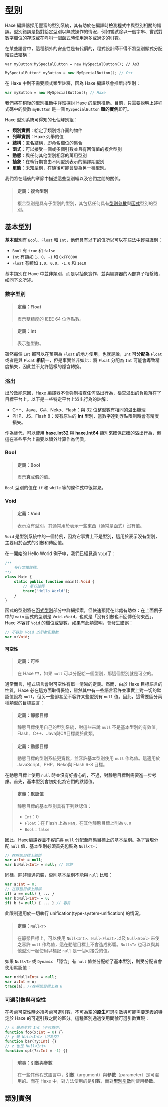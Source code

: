 <!--label:types-->
# 型別

Haxe 編譯器採用豐富的型別系統，其有助於在編譯時檢測程式中與型別相關的錯誤。型別錯誤是指對給定型別以無效操作的情況，例如嘗試除以一個字串、嘗試對數字欄位的存取或在呼叫一個函式時使用過多或過少的引數。

在某些語言中，這種額外的安全性是有代價的，程式設計師不得不將型別顯式分配給語法結構：

```as3
var myButton:MySpecialButton = new MySpecialButton(); // As3
```

```cpp
MySpecialButton* myButton = new MySpecialButton(); // C++
```

在 Haxe 中則不需要顯式類型註釋，因為 Haxe 編譯器會推斷出型別：

```haxe
var myButton = new MySpecialButton(); // Haxe
```

我們將在稍後的[型別推斷](type-system-type-inference)中詳細探討 Haxe 的型別推斷。目前，只需要說明上述程式碼中的變數 `myButton` 是一個 `MySpecialButton` **類的實例**即可。

Haxe 型別系統可得知的七個觲別組：

- **類別實例**：給定了類別或介面的物件
- **列舉實例**：Haxe 列舉的值
- **結構**：匿名結構，即命名欄位的集合
- **函式**：可以接受一個或多個引數並且有回傳值的複合型別
- **動態**：與任何其他型別相容的萬用型別
- **抽象**：在執行期會由不同型別表示的編譯期型別
- **單態**：未知型別，在隨後可能會變為另一種型別。

我們將在隨後的章節中描述這些型別組以及它們之間的關係。

> #### 定義：複合型別
>
> 複合型別是具有子型別的型別，其包括任何具有[型別參數](type-system-type-parameters)與[函式](types-function)型別的型別。

<!--label:types-basic-types-->
## 基本型別

**基本型別**有 `Bool`、`Float` 和 `Int`，他們具有以下的值所以可以在語法中輕易識別：

- `Bool` 有 `true` 和 `false`
- `Int` 有類如 `1`、`0`、`-1` 和 `0xFF0000`
- `Float` 有類如 `1.0`、`0.0`、`-1.0` 和 `1e10`

基本類別在 Haxe 中並非類別，而是以抽象實作，並與編譯器的內部算子相繫結，如同下文所述。

<!--label:types-numeric-types-->
### 數字型別

> #### 定義：Float
>
> 表示雙精度的 IEEE 64 位浮點數。
<!---->
> #### 定義：Int
>
> 表示整型數。

雖然每個 `Int` 都可以在預期為 `Float` 的地方使用，也就是說，`Int` 可**分配為** `Float` 或者是與 `Float` **相統一**，但是事實並非如此：將 `Float` 分配為 `Int` 可能會導致精度損失，因此並不允許這樣的隱含轉換。

<!--label:types-overflow-->
### 溢出

出於效能原因，Haxe 編譯器不會強制檢查任何溢出行為，檢查溢出的負擔落在了目標平台上。以下是一些特定平台上溢出行為的註解：

- C++、Java、C#、Neko、Flash：與 32 位整型數有相同的溢出機理
- PHP、JS、Flash 8：沒有原生的 **Int** 型別，當數字達到浮點限制時會有精度損失。

作為替代，可以使用 **haxe.Int32** 與 **haxe.Int64** 類別來確保正確的溢出行為，但這在某些平台上需要以額外計算作為代價。

<!--label:types-bool-->
### Bool

> #### 定義：Bool
>
> 表示**真**或**假**的值。

`Bool` 型別的值在 `if` 和 `while` 等的條件式中很常見。

<!--label:types-void-->
### Void

> #### 定義：Void
>
> 表示沒有型別，其通常用於表示一些東西（通常是函式）沒有值。

`Void` 是型別系統中的一個特例，因為它事實上不是型別，這用於表示沒有型別，主要用於函式的引數和傳回值。

在一開始的 Hello World 例子中，我們已經見過 `Void`了：

<!--[code asset](assets/HelloWorld.hx)-->
```haxe
/**
    多行文檔註釋。
**/
class Main {
    static public function main():Void {
        // 單行註釋
        trace("Hello World");
    }
}
```

函式的型別將在[函式型別](types-function)部分中詳細探索，但快速預覽在此處有助益：在上面例子中的 `main` 函式的型別是 `Void->Void`，也就是「沒有引數也不回傳任何東西」。Haxe 不容許 `Void` 的欄位或變數，如果有此類聲明，會發生錯誤：

```haxe
// 不容許 Void 的引數和變數
var x:Void;
```

<!--label:types-nullability-->
#### 可空性

> #### 定義：可空
>
> 在 Haxe 中，如果 `null` 可以分配給一個型別，那這個型別就是可空的。

通常而言，程式語言會對可空性有單一清晰的定義。然而，由於 Haxe 目標語言的性質，Haxe 必在這方面取得妥協，雖然其中有一些語言容許並事實上對一切的默認值設為 `null`，但另一些卻甚至不容許某些型別有 `null` 值。因此，這需要區分兩種類型的目標語言：

> #### 定義：靜態目標
>
> 靜態目標使用自己的型別系統，對這些來說 `null` 不是基本型別的有效值。Flash、C++、Java與C#目標屬於此類。
<!---->
> #### 定義：動態目標
>
> 動態目標的型別系統更寬鬆，並容許基本型別使用 `null` 作為值。這適用於 JavaScript、PHP、Neko與 Flash 6-8 目標。

在動態目標上使用 `null` 時並沒有好擔心的，不過，對靜態目標則需要進一步考慮。首先，基本型別會初始化為它們的默認值。

> #### 定義：默認值
>
> 靜態目標的基本型別具有下列默認值：
>
> - `Int`：0
> - `Float`：在 Flash 上為 `NaN`，在其他靜態目標上則為 `0.0`
> - `Bool`：`false`

因此，Haxe編譯器並不容許將 `null` 分配至靜態目標上的基本型別。為了實現分配 `null` 值，基本型別必須首先包裝為 `Null<T>`：

```haxe
// 在靜態目標上錯誤
var a:Int = null;
var b:Null<Int> = null; // 容許
```

同樣，除非經過包裝，否則基本型別不能與 `null` 比較：

```haxe
var a:Int = 0;
// 在靜態目標上錯誤
if( a == null) { ... }
var b:Null<Int> = 0;
if( b != null) { ... } // 容許
```

此限制適用於一切執行 <!--TODO-->unification(type-system-unification) 的情況。

> #### 定義：`Null<T>`
>
> 在靜態目標上，可以使用 `Null<Int>`、`Null<Float>` 以及 `Null<Bool>` 來使之容許 `null` 作為值，這在動態目標上不會造成影響。`Null<T>` 也可以與其他型別一起使用以標記 `null` 是一個可接受的值。

如果 `Null<T>` 或 `Dynamic` 「隱含」有 `null` 值並分配給了基本型別，則受分配者會使用默認值：

```haxe
var n:Null<Int> = null;
var a:Int = n;
trace(a); //在靜態目標上為 0
```

<!--label:types-nullability-optional-arguments-->
### 可選引數與可空性

在考慮可空性時必須考慮可選引數，不可為空的**原生**可選引數與可能需要定義的特定於 Haxe 的可選引數之間的區分。這種區別通過使用問號可選引數實現：

```haxe
// x 是原生的 Int（不可為空）
function foo(x:Int = 0) {}
// y 是 Null<Int>（可為空）
function bar(?y:Int) {}
// z 也是 Null<Int>
function opt(?z:Int = -1) {}
```

> #### 瑣事：引數與參數
> 在一些其他程式語言中，**引數**（argument）與**參數**（parameter）是可混用的。而在 Haxe 中，對方法使用的是**引數**，而對[型別引數](type-system-type-parameters)則使用**參數**。

<!--label:types-class-instance-->
## 類別實例
